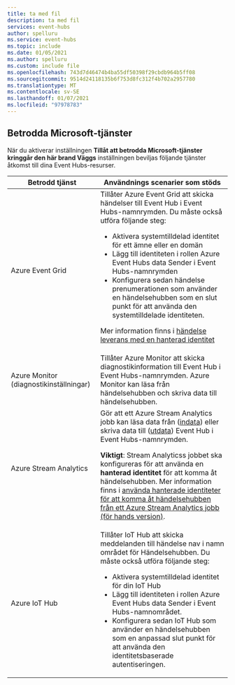 ```yaml
---
title: ta med fil
description: ta med fil
services: event-hubs
author: spelluru
ms.service: event-hubs
ms.topic: include
ms.date: 01/05/2021
ms.author: spelluru
ms.custom: include file
ms.openlocfilehash: 743d7d46474b4ba55df50398f29cbdb964b5ff08
ms.sourcegitcommit: 9514d24118135b6f753d8fc312f4b702a2957780
ms.translationtype: MT
ms.contentlocale: sv-SE
ms.lasthandoff: 01/07/2021
ms.locfileid: "97978783"
---
```

## <a name="trusted-microsoft-services"></a>Betrodda Microsoft-tjänster
När du aktiverar inställningen **Tillåt att betrodda Microsoft-tjänster kringgår den här brand Väggs** inställningen beviljas följande tjänster åtkomst till dina Event Hubs-resurser.

| Betrodd tjänst | Användnings scenarier som stöds | 
| --------------- | ------------------------- | 
| Azure Event Grid | Tillåter Azure Event Grid att skicka händelser till Event Hub i Event Hubs-namnrymden. Du måste också utföra följande steg: <ul><li>Aktivera systemtilldelad identitet för ett ämne eller en domän</li><li>Lägg till identiteten i rollen Azure Event Hubs data Sender i Event Hubs-namnrymden</li><li>Konfigurera sedan händelse prenumerationen som använder en händelsehubben som en slut punkt för att använda den systemtilldelade identiteten.</li></ul> <p>Mer information finns i [händelse leverans med en hanterad identitet](../articles/event-grid/managed-service-identity.md)</p>|
| Azure Monitor (diagnostikinställningar) | Tillåter Azure Monitor att skicka diagnostikinformation till Event Hub i Event Hubs-namnrymden. Azure Monitor kan läsa från händelsehubben och skriva data till händelsehubben. |
| Azure Stream Analytics | Gör att ett Azure Stream Analytics jobb kan läsa data från ([indata](../articles/stream-analytics/stream-analytics-add-inputs.md)) eller skriva data till ([utdata](../articles/stream-analytics/event-hubs-output.md)) Event Hub i Event Hubs-namnrymden. <p>**Viktigt**: Stream Analyticss jobbet ska konfigureras för att använda en **hanterad identitet** för att komma åt händelsehubben. Mer information finns i [använda hanterade identiteter för att komma åt händelsehubben från ett Azure Stream Analytics jobb (för hands version)](../articles/stream-analytics/event-hubs-managed-identity.md). </p>|
| Azure IoT Hub | Tillåter IoT Hub att skicka meddelanden till händelse nav i namn området för Händelsehubben. Du måste också utföra följande steg: <ul><li>Aktivera systemtilldelad identitet för din IoT Hub</li><li>Lägg till identiteten i rollen Azure Event Hubs data Sender i Event Hubs-namnområdet.</li><li>Konfigurera sedan IoT Hub som använder en händelsehubben som en anpassad slut punkt för att använda den identitetsbaserade autentiseringen.</li></ul>
